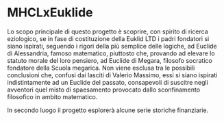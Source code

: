 # MHCLxEuklide

Lo scopo principale di questo progetto è scoprire, con spirito di ricerca eziologico, se in fase di costituzione della Euklid LTD i padri fondatori si siano ispirati, seguendo i rigori della più semplice delle logiche, ad Euclide di Alessandria, famoso matematico, piuttosto che, provando ad elevare lo statuto morale del loro pensiero, ad Euclide di Megara, filosofo socratico fondatore della Scuola megarica. Non viene esclusa tra le possibili conclusioni che, confusi dai lasciti di Valerio Massimo, essi si siano ispirati indistintamente ad un Euclide del passato, consapevoli di suscitre negli avventori quel misto di spaesamento provocato dallo sconfinamento filosofico in ambito matematico.

In secondo luogo il progetto esplorerà alcune serie storiche finanziarie.
